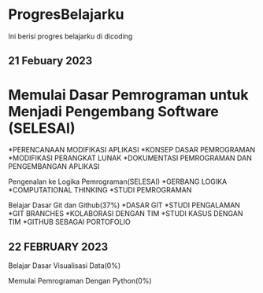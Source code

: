 # ProgresBelajarku
Ini berisi progres belajarku di dicoding 

21 Febuary 2023
--
Memulai Dasar Pemrograman untuk Menjadi Pengembang Software (SELESAI)
==
  *PERENCANAAN MODIFIKASI APLIKASI
  *KONSEP DASAR PEMROGRAMAN
  *MODIFIKASI PERANGKAT LUNAK
  *DOKUMENTASI PEMROGRAMAN DAN PENGEMBANGAN APLIKASI

Pengenalan ke Logika Pemrograman(SELESAI)
  *GERBANG LOGIKA
  *COMPUTATIONAL THINKING
  *STUDI PEMROGRAMAN

Belajar Dasar Git dan Github(37%)
*DASAR GIT
*STUDI PENGALAMAN
*GIT BRANCHES
*KOLABORASI DENGAN TIM
*STUDI KASUS DENGAN TIM
*GITHUB SEBAGAI PORTOFOLIO



22 FEBRUARY 2023
--


Belajar Dasar Visualisasi Data(0%)



Memulai Pemrograman Dengan Python(0%)
